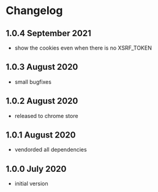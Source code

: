 # Changelog

## 1.0.4 September 2021

- show the cookies even when there is no XSRF_TOKEN

## 1.0.3 August 2020

- small bugfixes

## 1.0.2 August 2020

- released to chrome store

## 1.0.1 August 2020

- vendorded all dependencies

## 1.0.0 July 2020

- initial version
